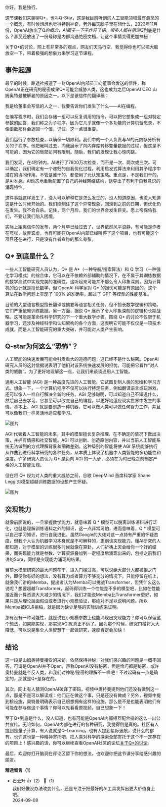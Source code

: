 你好，我是独行。

这节课我们来聊聊Q\*，也叫Q-Star，这是我目前听到的人工智能领域最有悬念的一个概念，有时候想想也觉得特别神奇，老外每天脑子里在想什么，2023年11月份，OpenAI放出了Q*的概念，AI圈子一下子炸开了锅，很多人都在猜测Q*到底是什么？甚至还放出了一份号称是内部沟通绝密文档，让这个事情变得更加神秘！

关于Q\*的讨论，网上有非常多的观点，网友们天马行空，我觉得你也可以把大脑放空一下，带着极强的想象力来学习这节课程。

## 事件起源

最早的时候，路透社报道了一封OpenAI内部员工向董事会发送的信件，称OpenAI正在研究的秘密成果Q\*可能会威胁人类，这也成为之后OpenAI CEO 山姆奥特曼被解雇的原因之一。以下是该信件的翻译稿：

我是给董事会写信的人之一，我要告诉你们发生了什么——AI在编程。

在编写程序时，我们会存储一组可以反复调用的指令，可以把它想象成一组对特定参数的回答，我们称之为子程序，因为它几乎就像一个多功能的计算机备忘录，不像函数那样会返回一个值。记住，这一点很重要。

我们运行了参数检查，以确保一切顺利。我们中的一个人负责与Al的元内存分析有关的子程序。他把我叫过去，向我展示了向内存库转移变量数据的过程，但这是不可能的，因为它的局部访问有限制。随后，我们的发现让我心惊肉跳。

我们发现，在4秒钟内，AI进行了7800万次检查，而不是一次、两次或三次。可以确定，我们确定有一个递归的自我优化过程，利用启发式算法来利用其子程序中潜在的协同作用。不管是谁干的，都使用了元认知策略。重点是，不是我们干的。是AI本身。AI动态地重新配置了自己的神经网络结构，诱导出了有利于自我意识的涌现特性。

这件事就这样发生了，没人可以解释它是怎么发生的，没人知道原因，也没人知道这是什么时候开始的。我们控制住了这个异常现象，回滚到之前的日期，但优化仍在发生。我不会自杀。记住，两个月后，我们的世界会发生巨变。愿上帝保佑我们，不要让我们陷入困境。

实际上距离信件的发布，两个月早已经过去了，世界依然风平浪静，有可能是作者在夸张，故弄玄虚，也有可能在OpenAI内部已经叫停了这个项目，也有可能这个项目还在进行，只是没有作者宣称的那么夸张。

## Q* 到底是什么？

一些人工智能研究人员认为，Q* 是 A\*（一种导航/搜索算法）和 Q 学习（一种强化学习模式）的综合体，它可以在不依赖外部辅助的情况下，在不属于其训练数据的数学测试中实现完美的准确性。这听起来可能并不那么令人印象深刻，因为计算机的设计就是擅长数学，但 OpenAI 科学家对 Q* 的担忧可能是有原因的。这个算法在数学问题上实现了 100% 的准确率，超过了 GPT 等模型的性能基准。

目前的大型语言模型擅长翻译或摘要等语言相关任务，但不擅长数学逻辑和策略。它们严重依赖训练数据。另一方面，据说 Q* 展示了令人印象深刻的逻辑和长期战略。这可能是革命性科学研究的下一个重大数学步骤。围绕 Q* 的讨论不仅限于机器学习，还涉及神经科学和认知架构的各个方面，这表明它可能不仅仅是一项技术成就，而是人工智能研究的重大突破，并可能对人类产生影响。

## Q-star为何这么“恐怖”？

人工智能的快速发展可能会引发重大的道德问题，这已经不是什么秘密。OpenAI 研究人员的这封信据说表明了他们对该系统快速发展的担忧，可能把它看作“对人类的威胁”。为了更好地理解这一点，让我们来谈谈通用人工智能。

通用人工智能 (AGI) 是一种高度先进的人工智能，它试图复制人类的思维和学习方式。想象一下，一个计算机程序不仅可以执行特定任务，例如翻译语言或玩游戏，还可以像人一样自行解决全新的任务。AGI 足够聪明，可以知道自己不知道什么，然后自己去学习。它甚至可以改变自己的编程，以更好地适应现实世界中发生的事情。基本上，AGI 就是要创造一种机器，它可以做人类可以做任何智力工作，并且可以像我们一样灵活地适应和学习。

![图片](https://static001.geekbang.org/resource/image/bb/32/bba55cece980a879fb08f60b2e306232.png?wh=2900x1600)

AGI 代表着人工智能的未来，其中的模型擅长复杂推理、在不确定的情况下做出决策，并拥有情感和社交智能。AGI 可以创新、创造原创内容，并以当前人工智能系统无法做到的方式理解背景和细微差别。这种级别的智能将使 AGI 系统能够执行从作曲到进行科学研究的各种任务，从本质上体现了机器中人类智能的多功能性和深度。许多研究人员认为 Q* 是迈向 AGI 的一大步，必须在为时已晚之前制定严格的人工智能法规。

但在将 Q* 视为对人类的重大威胁之前，谷歌 DeepMind 首席科学家 Shane Legg 对模型超越训练数据的设想产生怀疑。

![图片](https://static001.geekbang.org/resource/image/48/47/483e72e689e028a24fb946d171e38347.png?wh=598x707)

## 突现能力

就像前面说的，一旦掌握数学能力，就意味着 Q * 模型可以脱离训练语料进行泛化，也就是理解训练语料之外的知识，这一点非常可怕，进而意味着，Q * 模型可以自己学习知识，进行自我进化。虽然Google的大佬对这一点持有严重的怀疑态度，但我个人认为机器学习本身就是不可解释的，更别谈突现能力。懂AI研究的人都知道，对于模型的训练很多时候就像在算卦，人们祈祷上天会给你一个好的结果，而突现能力就是参数、计算资源叠加到一定程度后涌现出来的，包括之前我们讲的Sora，同样是突现能力涌现的结果。

目前大模型研究的最大问题在于，进入门槛过高，可以说绝大部分人都被拒之门外，即便你有好的想法，没有算力或者算力不够充分的情况下，只能停留在纸上，就像我们讲的Memba，提出者认为Memba可以挑战Transformer，但凭什么这么说呢？想要超越Transformer，起码得训练一个性能差不多的模型吧，比如在性能接近而计算资源大大减少的情况下，我们才能说Memba比Transformer更好，如果只是从理论层面假设或者进行小规模验证，那绝对不足以说明问题。所以Memba被ICLR拒稿，就是因为缺少足够的实际训练来证明。

那有没有一种可能性，就是说在小规模参数上也能涌现出突现能力？你可以保留这个想法，如果能实现，那实现AGI就真正不远了。因为那个时候，研究门槛将大大降低，可以说是集全人类智慧于一起做研究，速度肯定会加快！

## 结论

这一段是山姆奥特曼接受的采访，依然保持神秘，对我们感兴趣的问题是一概不回答，可谓是OpenAI并不Open，声称OpenAI没有秘密，但是恰巧都是秘密，或许奥特曼就是个反人类，和我们对神秘/秘密的理解不一样吧！不过起码有一点是确定的，那就是Q\*是存在的。

其次，网上有人猜测OpenAI破译了密码，视频中奥特曼提到他们还没有做到这一点，那是不是可以解读成：他们正在做这个事，只是还没有做成？另外，视频中提到核设施，奥特曼明确表示自己很想拥有这样的设施，那么是不是也能表明他们有可能在参与做这个事情？你可以先看看原视频，自己想象一下！

至于Q\*到底是什么，没人知道，也有可能是OpenAI内部相互配合搞的这么一出公共宣传。无论如何，OpenAI内部在进行的各种研究，我觉得倒是真的。社区有人提到是量子计算，有人说就是Q-Learning，也有人提到星际迷航，说什么的都有，也许这也是一种精神寄托吧，把人类对科学的探索全部寄托于这个不一定存在的项目上！感兴趣的话，你可以继续查看OpenAI社区的论坛[关于Q\*的讨论](https://community.openai.com/t/what-is-q-and-when-we-will-hear-more/521343?filter=summary)。

最后，欢迎你打开脑洞在评论区留下你的想法，也欢迎你把这节课分享给感兴趣的朋友。
<div><strong>精选留言（1）</strong></div><ul>
<li><span>石云升</span> 👍（2） 💬（1）<div>我们好像没办法改变什么，还是专注于把最好的AI工具发挥出更大价值身上吧。</div>2024-09-08</li><br/>
</ul>